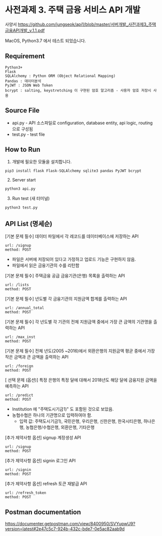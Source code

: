 
사전과제 3. 주택 금융 서비스 API 개발
======================

사양서 https://github.com/jungseok/api1/blob/master/서버개발_사전과제3_주택금융API개발_v.1.1.pdf

MacOS, Python3.7 에서 테스트 되었습니다.

## Requirement
```
Python3+
Flask
SQLAlchemy : Python ORM (Object Relational Mapping)
Pandas : 데이터분석
PyJWT : JSON Web Token
bcrypt : salting, keystretching 이 구현된 암호 알고리즘 - 사용자 암호 저장시 사용
```

## Source File
+ api.py - API 소스파일로 configuration, database entity, api logic, routing 으로 구성됨
+ test.py - test file


## How to Run
1. 개발에 필요한 모듈을 설치합니다.
```
pip3 install flask Flask-SQLAlchemy sqlite3 pandas PyJWT bcrypt
```
2. Server start
```
python3 api.py
```
3. Run test (새 터미널)
```
python3 test.py
```

## API List (명세순)

[기본 문제 필수] 데이터 파일에서 각 레코드를 데이터베이스에 저장하는 API
```
url: /signup
method: POST
```
+ 파일은 서버에 저장되어 있다고 가정하고 업로드 기능은 구현하지 않음.
+ 파일에서 읽은 금융기관의 수를 리턴함

[기본 문제 필수] 주택금융 공급 금융기관(은행) 목록을 출력하는 API
```
url: /lists
method: POST
```
[기본 문제 필수] 년도별 각 금융기관의 지원금액 합계를 출력하는 API
```
url: /annual_total
method: POST
```
[기본 문제 필수] 각 년도별 각 기관의 전체 지원금액 중에서 가장 큰 금액의 기관명을 출력하는 API
```
url: /max_inst
method: POST
```
[기본 문제 필수] 전체 년도(2005 ~2016)에서 외환은행의 지원금액 평균 중에서 가장 작은 금액과 큰 금액을 출력하는 API
```
url: /foreign
method: POST
```
[ 선택 문제 (옵션)] 특정 은행의 특정 달에 대해서 2018년도 해당 달에 금융지원 금액을 예측하는 API
```
url: /predict
method: POST
```
+ Institution 에 "주택도시기금1)" 도 포함된 것으로 보았음.
+ 농협수협은 하나의 기관명으로 입력하여야 함.
    - 입력 값: ﻿주택도시기금1), ﻿국민은행, ﻿우리은행, ﻿신한은행, ﻿한국시티은행, ﻿하나은행, ﻿농협은행/수협은행, ﻿외환은행, ﻿기타은행

[추가 제약사항 옵션] signup 계정생성 API
```
url: /signup
method: POST
```
[추가 제약사항 옵션] signin 로그인 API
```
url: /signin
method: POST
```
[추가 제약사항 옵션] refresh 토큰 재발급 API
```
url: /refresh_token
method: POST
```

## Postman documentation
https://documenter.getpostman.com/view/8400950/SVYupwU9?version=latest#2e47c5c7-924b-432c-bde7-0e5ac82aab9d





